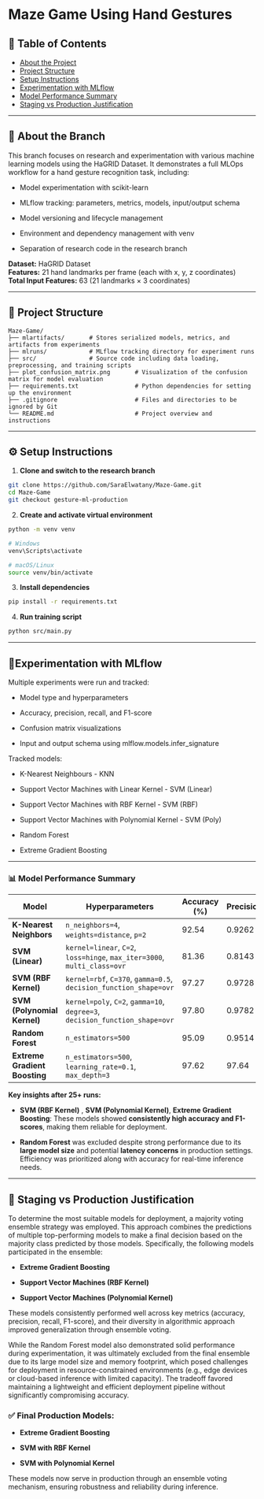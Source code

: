# Maze Game Using Hand Gestures

## 📑 Table of Contents

- [About the Project](#about-the-project)
- [Project Structure](#project-structure)
- [Setup Instructions](#setup-instructions)
- [Experimentation with MLflow](#experimentation-with-mlflow)
- [Model Performance Summary](#model-performance-summary)
- [Staging vs Production Justification](#staging-vs-production-justification)
  

---


## 📌 About the Branch

This branch focuses on research and experimentation with various machine learning models using the HaGRID Dataset. It demonstrates a full MLOps workflow for a hand gesture recognition task, including:

- Model experimentation with scikit-learn

- MLflow tracking: parameters, metrics, models, input/output schema

- Model versioning and lifecycle management

- Environment and dependency management with venv

- Separation of research code in the research branch

**Dataset:** HaGRID Dataset  
**Features:** 21 hand landmarks per frame (each with x, y, z coordinates)  
**Total Input Features:** 63 (21 landmarks × 3 coordinates)

---


## 📁 Project Structure
```<code>
Maze-Game/
├── mlartifacts/       # Stores serialized models, metrics, and artifacts from experiments
├── mlruns/            # MLflow tracking directory for experiment runs
├── src/               # Source code including data loading, preprocessing, and training scripts
├── plot_confusion_matrix.png       # Visualization of the confusion matrix for model evaluation
├── requirements.txt                # Python dependencies for setting up the environment
├── .gitignore                      # Files and directories to be ignored by Git
└── README.md                       # Project overview and instructions
```


---


## ⚙️ Setup Instructions

1. **Clone and switch to the research branch**

```bash
git clone https://github.com/SaraElwatany/Maze-Game.git
cd Maze-Game
git checkout gesture-ml-production
```


2. **Create and activate virtual environment**

```bash
python -m venv venv

# Windows
venv\Scripts\activate

# macOS/Linux
source venv/bin/activate
```


3. **Install dependencies**

```bash
pip install -r requirements.txt
```


4. **Run training script**
   
```bash
python src/main.py
```



---


## 🔬Experimentation with MLflow

Multiple experiments were run and tracked:

- Model type and hyperparameters

- Accuracy, precision, recall, and F1-score

- Confusion matrix visualizations

- Input and output schema using mlflow.models.infer_signature


Tracked models:

- K-Nearest Neighbours - KNN
  
- Support Vector Machines with Linear Kernel - SVM (Linear)
  
- Support Vector Machines with RBF Kernel - SVM (RBF)
  
- Support Vector Machines with Polynomial Kernel - SVM (Poly)

- Random Forest
  
- Extreme Gradient Boosting
  


---


### 📊 Model Performance Summary

| Model                      | Hyperparameters                                                                 | Accuracy (%) | Precision | Recall  | F1-score |
|----------------------------|----------------------------------------------------------------------------------|--------------|-----------|---------|----------|
| **K-Nearest Neighbors**    | `n_neighbors=4`, `weights=distance`, `p=2`                                       | 92.54        | 0.9262    | 0.9254  | 0.9257   |
| **SVM (Linear)**           | `kernel=linear`, `C=2`, `loss=hinge`, `max_iter=3000`, `multi_class=ovr`        | 81.36        | 0.8143    | 0.8136  | 0.8120   |
| **SVM (RBF Kernel)**       | `kernel=rbf`, `C=370`, `gamma=0.5`, `decision_function_shape=ovr`               | 97.27        | 0.9728    | 0.9727  | 0.9727   |
| **SVM (Polynomial Kernel)**| `kernel=poly`, `C=2`, `gamma=10`, `degree=3`, `decision_function_shape=ovr`     | 97.80        | 0.9782    | 0.9780  | 0.9780   |
| **Random Forest**          | `n_estimators=500`                                                              | 95.09        | 0.9514    | 0.9509  | 0.9510   |
| **Extreme Gradient Boosting** | `n_estimators=500`, `learning_rate=0.1`, `max_depth=3`                       | 97.62        | 97.64     | 97.62   | 97.63 |


**Key insights after 25+ runs:**

- **SVM (RBF Kernel)** , **SVM (Polynomial Kernel)**, **Extreme Gradient Boosting**:  These models showed **consistently high accuracy and F1-scores**, making them reliable for deployment.

- **Random Forest** was excluded despite strong performance due to its **large model size** and potential **latency concerns** in production settings. Efficiency was prioritized along with accuracy for real-time inference needs.



---


## 🚦 Staging vs Production Justification

To determine the most suitable models for deployment, a majority voting ensemble strategy was employed. This approach combines the predictions of multiple top-performing models to make a final decision based on the majority class predicted by those models. Specifically, the following models participated in the ensemble:

- **Extreme Gradient Boosting**

- **Support Vector Machines (RBF Kernel)**

- **Support Vector Machines (Polynomial Kernel)**

These models consistently performed well across key metrics (accuracy, precision, recall, F1-score), and their diversity in algorithmic approach improved generalization through ensemble voting.

While the Random Forest model also demonstrated solid performance during experimentation, it was ultimately excluded from the final ensemble due to its large model size and memory footprint, which posed challenges for deployment in resource-constrained environments (e.g., edge devices or cloud-based inference with limited capacity). The tradeoff favored maintaining a lightweight and efficient deployment pipeline without significantly compromising accuracy.



### ✅ Final Production Models:

- **Extreme Gradient Boosting**

- **SVM with RBF Kernel**

- **SVM with Polynomial Kernel**

These models now serve in production through an ensemble voting mechanism, ensuring robustness and reliability during inference.





